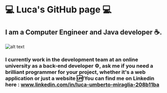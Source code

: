 # 💻 Luca's GitHub page 💻
## I am a Computer Engineer and Java developer ☕.
![alt text](https://user-images.githubusercontent.com/65346271/97787292-6b66e980-1bb1-11eb-9512-f94e07629f4b.jpg)
### I currently work in the development team at an online university as a back-end developer ⚙️, ask me if you need a brilliant programmer for your project, whether it's a web application or just a website 🆙!You can find me on Linkedin here : www.linkedin.com/in/luca-umberto-miraglia-208b11ba

<!--
**LucaUmberto91/LucaUmberto91** is a ✨ _special_ ✨ repository because its `README.md` (this file) appears on your GitHub profile.

Here are some ideas to get you started:

- 🔭 I’m currently working on ...
- 🌱 I’m currently learning ...
- 👯 I’m looking to collaborate on ...
- 🤔 I’m looking for help with ...
- 💬 Ask me about ...
- 📫 How to reach me: ...
- 😄 Pronouns: ...
- ⚡ Fun fact: ...
-->
